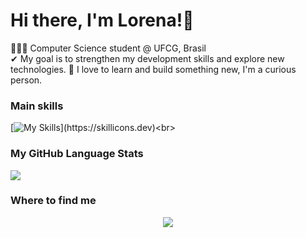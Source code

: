 # Hi there, I'm Lorena!👋 
👩🏻‍💻 Computer Science student @ UFCG, Brasil<br/>
✔ My goal is to strengthen my development skills and explore new technologies.
💭 I love to learn and build something new, I'm a curious person.<br/>

### Main skills
[![My Skills](https://skillicons.dev/icons?i=py,github,git,mysql,eclipse,java,linux,vscode,windows,)](https://skillicons.dev)<br>

### My GitHub Language Stats
![](https://github-readme-stats.vercel.app/api?username=lorenamariaagra&theme=radical&hide_border=false&include_all_commits=true&count_private=true)<br/>

### Where to find me
<div align="center">
  <a href="mailto:lorena.maria.luna.almeida.agra@ccc.ufcg.edu"><img src="https://img.shields.io/badge/Gmail-D14836?style=for-the-badge&logo=gmail&logoColor=white&color=black" /></a>
<br>
